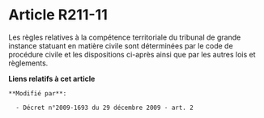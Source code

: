 # Article R211-11

Les règles relatives à la compétence territoriale du tribunal de grande instance statuant en matière civile sont déterminées
par le code de procédure civile et les dispositions ci-après ainsi que par les autres lois et règlements.

**Liens relatifs à cet article**

	**Modifié par**:

	  - Décret n°2009-1693 du 29 décembre 2009 - art. 2
